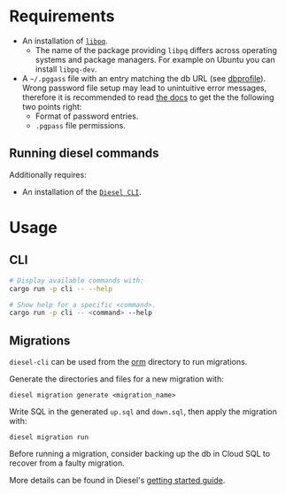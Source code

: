 # Requirements

- An installation of [`libpq`](https://www.postgresql.org/docs/15/libpq.html).
  - The name of the package providing `libpq` differs across operating systems and package managers. For example on Ubuntu you can install `libpq-dev`.
- A `~/.pggass` file with an entry matching the db URL (see [dbprofile](./dbprofile)). Wrong password file setup may lead to unintuitive error messages, therefore it is recommended to read [the docs](https://www.postgresql.org/docs/15/libpq-pgpass.html) to get the the following two points right:
  - Format of password entries.
  - `.pgpass` file permissions.

## Running diesel commands

Additionally requires:

- An installation of the [`Diesel CLI`](https://diesel.rs/guides/getting-started.html).

# Usage

## CLI

```bash
# Display available commands with:
cargo run -p cli -- --help

# Show help for a specific <command>.
cargo run -p cli -- <command> --help
```

## Migrations

`diesel-cli` can be used from the [orm](./orm) directory to run migrations.

Generate the directories and files for a new migration with:

```
diesel migration generate <migration_name>
```

Write SQL in the generated `up.sql` and `down.sql`, then apply the migration with:

```
diesel migration run
```

Before running a migration, consider backing up the db in Cloud SQL to recover from a faulty migration.

More details can be found in Diesel's [getting started guide](https://diesel.rs/guides/getting-started).
